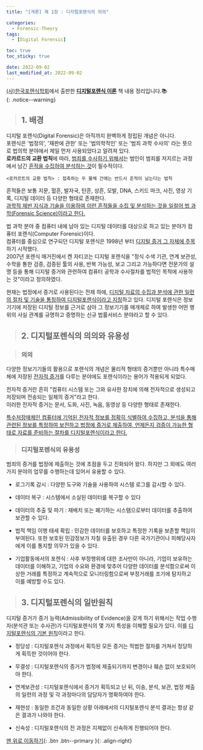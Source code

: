```yaml
---
title: "[개론] 제 1장 : 디지털포렌식의 의의"

categories:
  - Forensic-Theory
tags:
  - [Digital Forensic]

toc: true
toc_sticky: true

date: 2022-09-02
last_modified_at: 2022-09-02
---
```


[(사)한국포렌식학회](https://forensickorea.org/wp/)에서 출판한 [**디지털포렌식 이론**](https://search.shopping.naver.com/book/catalog/32481978729?cat_id=50010766&frm=PBOKPRO&query=%EB%94%94%EC%A7%80%ED%84%B8%ED%8F%AC%EB%A0%8C%EC%8B%9D+%EC%9D%B4%EB%A1%A0&NaPm=ct%3Dl7kb4iao%7Cci%3Df672ca7a7ebddf73f558d4a3eacc24a79c68a8d1%7Ctr%3Dboknx%7Csn%3D95694%7Chk%3D75bb35ce216181993b793efcef183fe3709d14b6) 책 내용 정리입니다.📚  
{: .notice--warning}

> ## 1. 배경

디지털 포렌식(Digital Forensic)은 아직까지 완벽하게 정립된 개념은 아니다.  
포렌식은 '법정의', '재판에 관한' 또는 '법의학적인' 또는 '범죄 과학 수사의' 라는 뜻으로 법의학 분야에서 제일 먼저 사용되었다고 알려져 있다.  
**로카르드의 교환 법칙**에 따라, <u>범죄를 수사하기 위해서</u>는 범인이 범죄를 저지르는 과정에서 남긴 <u>흔적을 수집하여 분석하는 것</u>이 필수적이다.

```
<로카르트의 교환 법칙> : 접촉하는 두 물체 간에는 반드시 흔적이 남는다는 법칙
```

흔적들은 보통 지문, 혈흔, 발자국, 탄흔, 상흔, 모발, DNA, 스키드 마크, 사진, 영상 기록, 디지털 데이터 등 다양한 형태로 존재한다.  
<u>과학적 제반 지식과 기술을 이용하여 이런 흔적들을 수집 및 분석하는 것을 일컬어 법 과학(Forensic Science)이라고 한다.</u>

법 과학 분야 중 컴퓨터 내에 남아 있는 디지털 데이터를 대상으로 하고 있는 분야가 컴퓨터 포렌식(Computer Forensic)이다.  
컴퓨터를 중심으로 연구되던 디지털 포렌식은 1998년 부터 <u>디지털 증거 그 자체에 주목</u>하기 시작했다.  
2007년 포렌식 매거진에서 켄 자티코는 디지털 포렌식을 "정식 수색 기관, 연계 보관성, 수학을 통한 검증, 검증된 툴의 사용, 반복 가능성, 보고 그리고 가능하다면 전문가의 설명 등을 통해 디지털 증거와 관련하여 컴퓨터 공학과 수사절차를 법적인 목적에 사용하는 것"이라고 정의하였다.

현재는 법정에서 증거로 사용된다는 전제 하에, <u>디지털 자료의 수집과 분석에 관한 일련의 절차 및 기술을 통칭하여 디지털포렌식이라고 지칭</u>하고 있다.
디지털 포렌식은 정보기기에 저장된 디지털 정보를 근거로 삼아 그 정보기기를 매개체로 하여 발생한 어떤 행위의 사실 관계를 규명하고 증명하는 신규 법률서비스 분야라고 할 수 있다.

> ## 2. 디지털포렌식의 의의와 유용성

> ### 의의

다양한 정보기기들의 활용으로 포렌식의 개념은 물리적 형태의 증거뿐만 아니라 특수매체에 저장된 <u>전자적 증거</u>를 다루는 분야에도 포렌식이라는 용어가 적용되게 되었다.

전자적 증거란 흔히 "컴퓨터 시스템 또는 그와 유사한 장치에 의해 전자적으로 생성되고 저장되며 전송되는 일체의 증거"라고 한다.  
이러한 전자적 증거는 문서, 도화, 사진, 녹음, 동영상 등 다양한 형태로 존재한다.

<u>특수저장매체인 컴퓨터에 기억된 전자적 정보를 정확히 식별하여 수집하고, 분석을 통해 관련된 정보를 특정하여 보전하고 법정에 증거로 제출하여, 언제든지 검증이 가능한 형태로 자료를 준비하는 절차를 디지털포렌식이라고 한다.</u>

> ### 디지털포렌식의 유용성

범죄의 증거를 법정에 제출하는 것에 초점을 두고 진화되어 왔다. 하지만 그 외에도 여러 가지 분야의 업무를 수행하는데 있어서 유용할 수 있다.

- 로그기록 감시 : 다양한 도구와 기술을 사용하여 시스템 로그를 감시할 수 있다.

- 데이터 복구 : 시스템에서 소실된 데이터를 복구할 수 있다

- 데이터의 추출 및 파기 : 재배치 또는 폐기하는 시스템으로부터 데이터를 추출하여 보관할 수 있다.

- 법적 책임 이행 태세 확립 : 민감한 데이터를 보호하고 특정한 기록을 보존할 책임이 부여된다. 또한 보호된 민감정보가 자칠 유출된 경우 다른 국가기관이나 피해당사자에게 이를 통지할 의무가 있을 수 있다.

- 기업활동에서의 포렌식 : 사후 부정행위에 대한 조사만이 아니라, 기업이 보유하는 데이터를 이해하고, 기업의 수요와 환경에 맞추어 다양한 데이터를 분석함으로써 이상한 거래를 특정하고 계속적으로 모니터링함으로써 부정거래를 조기에 탐지하고 이를 예방할 수도 있다.

> ## 3. 디지털포렌식의 일반원칙

디지털 증거가 증거 능력(Admissibility of Evidence)을 갖게 하기 위해서는 작업 수행자(분석관 또는 수사관)가 디지털포렌식의 몇 가지 특성을 이해할 필요가 있다. 이를 <u>디지털포렌식의 기본 원칙</u>이라고 한다.

- 정당성 : 디지털포렌식 과정에서 획득된 모든 증거는 적법한 절차를 거쳐서 정당하게 획득한 것이어야 한다.

- 무결성 : 디지털포렌식의 증거가 법정에 제출되기까지 변경이나 훼손 없이 보호되어야 한다.

- 연계보관성 : 디지털포렌식에서 증거가 획득되고 난 뒤, 이송, 분석, 보관, 법정 제출의 일련의 과정 및 각 과정마다의 담당자가 명확하여야 한다.

- 재현성 : 동일한 조건과 동일한 상황 아래에서의 디지털포렌식 분석 결과는 항상 같은 결과가 나와야 한다.

- 신속성 : 디지털포렌식의 전 과정은 지체없이 신속하게 진행되어야 한다.

[맨 위로 이동하기](#){: .btn .btn--primary }{: .align-right}

